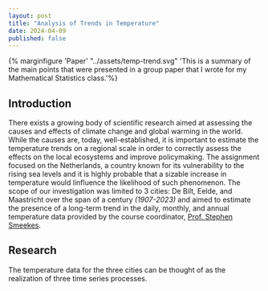 ```yaml
---
layout: post
title: "Analysis of Trends in Temperature"
date: 2024-04-09
published: false
---
```


{% marginfigure 'Paper' "../assets/temp-trend.svg" 'This is a summary of the main points that were presented in a group paper that I wrote for my Mathematical Statistics class.'%}

## Introduction

There exists a growing body of scientific research aimed at assessing the causes and effects of climate change and global warming in the world. While the causes are, today, well-established, it is important to estimate the temperature trends on a regional scale in order to correctly assess the effects on the local ecosystems and improve policymaking. The assignment focused on the Netherlands, a country known for its vulnerability to the rising sea levels and it is highly probable that a sizable increase in temperature would linfluence the likelihood of such phenomenon. The scope of our investigation was limited to 3 cities: De Bilt, Eelde, and Maastricht over the span of a century *(1907-2023)* and aimed to estimate the presence of a long-term trend in the daily, monthly, and annual temperature data provided by the course coordinator, [Prof. Stephen Smeekes](https://www.stephansmeekes.nl/).

## Research

The temperature data for the three cities can be thought of as the realization of three time series processes.

